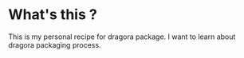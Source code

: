 # What's this ?

This is my personal recipe for dragora package. I want to learn about dragora packaging process.
